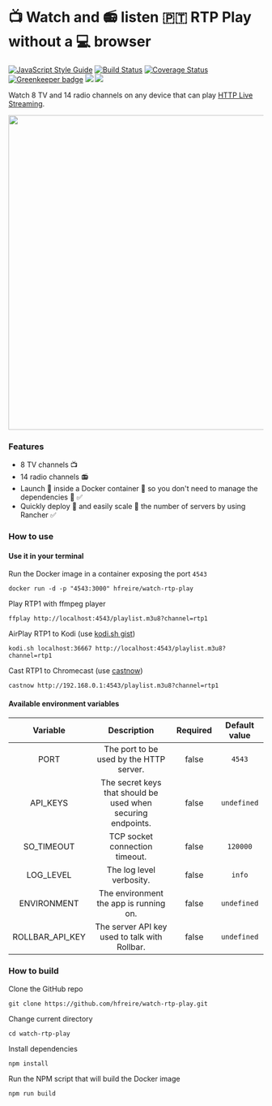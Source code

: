# :tv: Watch and :radio: listen 🇵🇹 RTP Play without a :computer: browser

[![JavaScript Style Guide](https://img.shields.io/badge/code%20style-standard-brightgreen.svg)](http://standardjs.com/)
[![Build Status](https://travis-ci.org/hfreire/watch-rtp-play.svg?branch=master)](https://travis-ci.org/hfreire/watch-rtp-play)
[![Coverage Status](https://coveralls.io/repos/github/hfreire/watch-rtp-play/badge.svg?branch=master)](https://coveralls.io/github/hfreire/watch-rtp-play?branch=master)
[![Greenkeeper badge](https://badges.greenkeeper.io/hfreire/watch-rtp-play.svg)](https://greenkeeper.io/)
[![](https://img.shields.io/github/release/hfreire/watch-rtp-play.svg)](https://github.com/hfreire/watch-rtp-play/releases)
[![](https://img.shields.io/badge/license-MIT-blue.svg)](LICENSE)

Watch 8 TV and 14 radio channels on any device that can play [HTTP Live Streaming](https://en.wikipedia.org/wiki/HTTP_Live_Streaming).

<p align="center"><img src="share/github/vlc.gif" width="620"></p>

### Features
* 8 TV channels :tv: 
* 14 radio channels :radio:
* Launch :rocket: inside a Docker container :whale: so you don't need to manage the dependencies :raised_hands: :white_check_mark:
* Quickly deploy :runner: and easily scale :two_men_holding_hands: the number of servers by using Rancher :white_check_mark:

### How to use

#### Use it in your terminal
Run the Docker image in a container exposing the port `4543`
```
docker run -d -p "4543:3000" hfreire/watch-rtp-play
```

Play RTP1 with ffmpeg player
```
ffplay http://localhost:4543/playlist.m3u8?channel=rtp1
```

AirPlay RTP1 to Kodi (use [kodi.sh gist](https://gist.github.com/hfreire/5c558dc35ee842c32bda1656f87f302b))
```
kodi.sh localhost:36667 http://localhost:4543/playlist.m3u8?channel=rtp1
```

Cast RTP1 to Chromecast (use [castnow](https://github.com/xat/castnow))
```
castnow http://192.168.0.1:4543/playlist.m3u8?channel=rtp1
```

#### Available environment variables
Variable | Description | Required | Default value
:---:|:---:|:---:|:---:
PORT | The port to be used by the HTTP server. | false | `4543`
API_KEYS | The secret keys that should be used when securing endpoints. | false | `undefined`
SO_TIMEOUT | TCP socket connection timeout. | false | `120000`
LOG_LEVEL | The log level verbosity. | false | `info`
ENVIRONMENT | The environment the app is running on. | false | `undefined`
ROLLBAR_API_KEY | The server API key used to talk with Rollbar. | false | `undefined`

### How to build
Clone the GitHub repo
```
git clone https://github.com/hfreire/watch-rtp-play.git
```

Change current directory
```
cd watch-rtp-play
```

Install dependencies
```
npm install
```

Run the NPM script that will build the Docker image
```
npm run build
```
